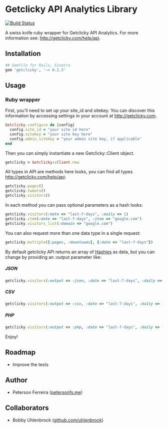 # Getclicky API Analytics Library


[![Build Status](https://travis-ci.org/petersonfs/getclicky.png?branch=master)](https://travis-ci.org/petersonfs/getclicky)

A swiss knife ruby wrapper for Getclicky API Analytics. For more information see: http://getclicky.com/help/api.

## Installation

``` ruby
## Gemfile for Rails, Sinatra
gem 'getclicky', '~> 0.1.3'
```

## Usage

### Ruby wrapper

First, you'll need to set up your site_id and sitekey. You can discover this information by accessing settings in your account at http://getclicky.com.

``` ruby
Getclicky.configure do |config|
  config.site_id = "your site id here"
  config.sitekey = "your site key here"
  config.admin_sitekey = "your admin site key, if applicable"
end
```

Then you can simply instantiate a new Getclicky::Client object.

``` ruby
getclicky = Getclicky::Client.new
```

All types in API are methods here looks, you can find all types http://getclicky.com/help/api:

``` ruby
getclicky.pages()
getclicky.tweets()
getclicky.visitors()
```

In each method you can pass optional parameters as a hash looks:

``` ruby
getclicky.visitors(:date => "last-7-days", :daily => 1)
getclicky.item(:date => "last-7-days", :item => "google.com")
getclicky.visitors_list(:domain => "google.com")
```

You can also request more than one data type in a single request:

``` ruby
getclicky.multiple([:pages, :downloads], {:date => "last-7-days"})
```

By default getclicky API returns an array of [Hashies](https://github.com/intridea/hashie) as data, but you can change by providing an :output parameter like:

##### JSON

``` ruby
getclicky.visitors(:output => :json, :date => "last-7-days", :daily => 1)
```

##### CSV

``` ruby
getclicky.visitors(:output => :csv, :date => "last-7-days", :daily => 1)
```

##### PHP

``` ruby
getclicky.visitors(:output => :php, :date => "last-7-days", :daily => 1)
```

Enjoy!

## Roadmap

* Improve the tests

## Author
* Peterson Ferreira ([petersonfs.me](petersonfs.me))

## Collaborators
* Bobby Uhlenbrock ([github.com/uhlenbrock](github.com/uhlenbrock))
